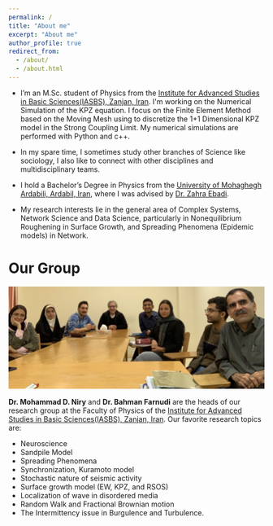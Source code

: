 ```yaml
---
permalink: /
title: "About me"
excerpt: "About me"
author_profile: true
redirect_from: 
  - /about/
  - /about.html
---
```



* I’m an M.Sc. student of Physics from the [Institute for Advanced Studies in Basic Sciences(IASBS), Zanjan, Iran](https://iasbs.ac.ir/?lang=en).  I'm working on the Numerical Simulation of the KPZ equation. I focus on the Finite Element Method based on the Moving Mesh using to discretize the 1+1 Dimensional KPZ model in the Strong Coupling Limit. My numerical simulations are performed with Python and c++.

* In my spare time, I sometimes study other branches of Science like sociology, I also like to connect with other disciplines and multidisciplinary teams.

* I hold a Bachelor’s Degree in Physics from the [University of Mohaghegh Ardabili, Ardabil, Iran,](https://uma.ac.ir/index.php?slc_lang=en) where I was advised by [Dr. Zahra Ebadi](https://www.researchgate.net/profile/Zahra-Ebadi).

* My research interests lie in the general area of Complex Systems, Network Science and Data Science, particularly in Nonequilibrium Roughening in Surface Growth, and Spreading Phenomena (Epidemic models) in Network.


Our Group
=========
![Photo](https://raw.githubusercontent.com/hesamedn/hesamedn.github.io/master/images/photo4.jpg)

**Dr. Mohammad D. Niry** and **Dr. Bahman Farnudi** are the heads of our research group at the Faculty of Physics of the [Institute for Advanced Studies in Basic Sciences(IASBS), Zanjan, Iran](https://iasbs.ac.ir/?lang=en). Our favorite research topics are:
* Neuroscience
* Sandpile Model
* Spreading Phenomena
* Synchronization, Kuramoto model
* Stochastic nature of seismic activity
* Surface growth model (EW, KPZ, and RSOS)
* Localization of wave in disordered media
* Random Walk and Fractional Brownian motion
* The Intermittency issue in Burgulence and Turbulence.

